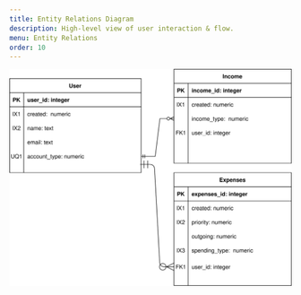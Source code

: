 ```yaml
---
title: Entity Relations Diagram
description: High-level view of user interaction & flow.
menu: Entity Relations
order: 10
---
```


[![Wireframe Diagram](images/greentrax-erd.svg)](pdf/greentrax-erd.pdf)